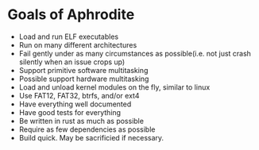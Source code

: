 # Goals of Aphrodite

- Load and run ELF executables
- Run on many different architectures
- Fail gently under as many circumstances as possible(i.e. not just crash silently when an issue crops up)
- Support primitive software multitasking
- Possible support hardware multitasking
- Load and unload kernel modules on the fly, similar to linux
- Use FAT12, FAT32, btrfs, and/or ext4
- Have everything well documented
- Have good tests for everything
- Be written in rust as much as possible
- Require as few dependencies as possible
- Build quick. May be sacrificied if necessary.
